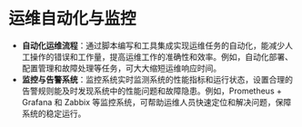 # 运维自动化与监控

- **自动化运维流程**：通过脚本编写和工具集成实现运维任务的自动化，能减少人工操作的错误和工作量，提高运维工作的准确性和效率。例如，自动化部署、配置管理和故障处理等任务，可大大缩短运维响应时间。
- **监控与告警系统**：监控系统实时监测系统的性能指标和运行状态，设置合理的告警规则能及时发现系统中的性能问题和故障隐患。例如，Prometheus + Grafana 和 Zabbix 等监控系统，可帮助运维人员快速定位和解决问题，保障系统的稳定运行。
